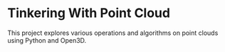 # Tinkering With Point Cloud

This project explores various operations and algorithms on point clouds using Python and Open3D.
